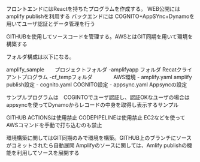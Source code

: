 フロントエンドにはReactを持ちたプログラムを作成する。
WEB公開にはamplify publishを利用する
バックエンドには COGNITO+AppSYnc+Dynamoを用いてユーザ認証とデータ管理を行う


GITHUBを使用してソースコードを管理する。AWSとはGIT同期を用いて環境を構築する

フォルダ構成は以下になる。

amplify_sample　　プロジェクトフォルダ
  -amplifyapp フォルダ   Recatクライアントプログラム
  -cf_tempフォルダ　　　　AWS環境
     - amplify.yaml    amplify　publish設定
     - cognito.yaml    COGNITO設定
     - appsync.yaml    Appsyncの設定


サンプルプログラムは　COGINTOでユーザ認証し、認証OKなユーザの場合は
appsyncを使ってDynamoからレコードの中身を取得し表示するサンプル


GITHUB ACTIONSは使用禁止
CODEPIPELINEは使用禁止
EC2などを使ってAWSコマンドを手動で打ち込むのも禁止

環境構築に関してはGIT同期のみで環境を構築。GITHUB上のブランチにソースがコミットされたら自動展開
Amplifyのソースに関しては、Amlify publishの機能を利用してソースを展開する






